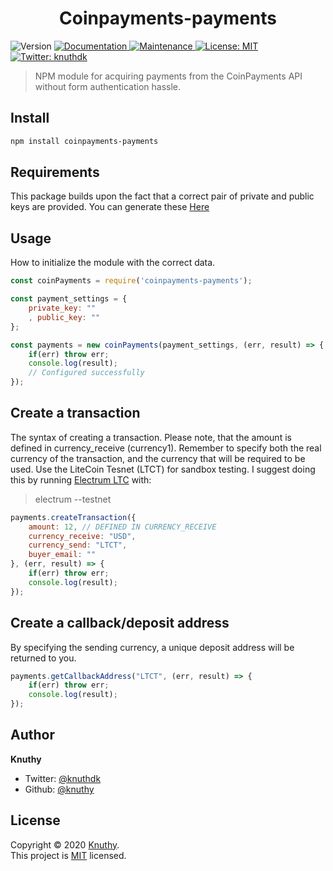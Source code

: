 <h1 align="center">Coinpayments-payments</h1>
<p>
  <img alt="Version" src="https://img.shields.io/badge/version-1.0.0-blue.svg?cacheSeconds=2592000" />
  <a href="https://github.com/knuthy/coinpayments-payments#readme" target="_blank">
    <img alt="Documentation" src="https://img.shields.io/badge/documentation-yes-brightgreen.svg" />
  </a>
  <a href="https://github.com/knuthy/coinpayments-payments/graphs/commit-activity" target="_blank">
    <img alt="Maintenance" src="https://img.shields.io/badge/Maintained%3F-yes-green.svg" />
  </a>
  <a href="https://github.com/knuthy/coinpayments-payments/blob/master/LICENSE" target="_blank">
    <img alt="License: MIT" src="https://img.shields.io/github/license/knuthy/coinpayments-payments" />
  </a>
  <a href="https://twitter.com/knuthdk" target="_blank">
    <img alt="Twitter: knuthdk" src="https://img.shields.io/twitter/follow/knuthdk.svg?style=social" />
  </a>
</p>

> NPM module for acquiring payments from the CoinPayments API without form authentication hassle.

## Install

```sh
npm install coinpayments-payments
```

## Requirements
This package builds upon the fact that a correct pair of private and public keys are provided. You can generate these [Here](https://www.coinpayments.net/acct-api-keys)

## Usage
How to initialize the module with the correct data.

```javascript
const coinPayments = require('coinpayments-payments');

const payment_settings = {
	private_key: ""
	, public_key: ""
};

const payments = new coinPayments(payment_settings, (err, result) => {
	if(err) throw err;
	console.log(result); 
	// Configured successfully
});
```

## Create a transaction
The syntax of creating a transaction.
Please note, that the amount is defined in currency_receive (currency1). Remember to specify both the real currency of the transaction, and the currency that will be required to be used. 
Use the LiteCoin Tesnet (LTCT) for sandbox testing. 
I suggest doing this by running [Electrum LTC](https://electrum-ltc.org/) with:
> electrum --testnet

```javascript
payments.createTransaction({
	amount: 12, // DEFINED IN CURRENCY_RECEIVE
	currency_receive: "USD",
	currency_send: "LTCT",
	buyer_email: ""
}, (err, result) => {
	if(err) throw err;
	console.log(result);
});
```

## Create a callback/deposit address
By specifying the sending currency, a unique deposit address will be returned to you.
```javascript
payments.getCallbackAddress("LTCT", (err, result) => {
	if(err) throw err;
	console.log(result);
});
```

## Author

**Knuthy**

* Twitter: [@knuthdk](https://twitter.com/knuthdk)
* Github: [@knuthy](https://github.com/knuthy)

## License

Copyright © 2020 [Knuthy](https://github.com/knuthy).<br />
This project is [MIT](https://github.com/knuthy/coinpayments-payments/blob/master/LICENSE) licensed.
